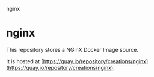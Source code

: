 nginx
# nginx

This repository stores a NGinX Docker Image source.

It is hosted at [https://quay.io/repository/creations/nginx](https://quay.io/repository/creations/nginx).
